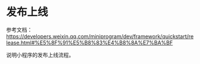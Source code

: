 # 发布上线

参考文档：https://developers.weixin.qq.com/miniprogram/dev/framework/quickstart/release.html#%E5%8F%91%E5%B8%83%E4%B8%8A%E7%BA%BF

说明小程序的发布上线流程。
